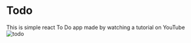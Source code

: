 # Todo
This is simple react To Do app made by watching a tutorial on YouTube
![todo](https://user-images.githubusercontent.com/74438252/234395342-79a57371-56c2-4a7f-bc36-fea241ae8d25.png)
